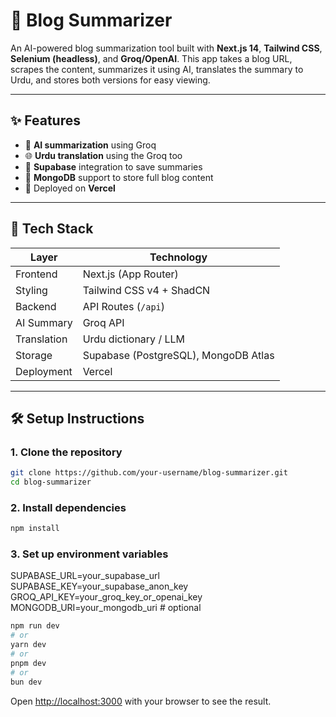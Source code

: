 # 📰 Blog Summarizer

An AI-powered blog summarization tool built with **Next.js 14**, **Tailwind CSS**, **Selenium (headless)**, and **Groq/OpenAI**. This app takes a blog URL, scrapes the content, summarizes it using AI, translates the summary to Urdu, and stores both versions for easy viewing.

---

## ✨ Features

- 🧠 **AI summarization** using Groq 
- 🌐 **Urdu translation** using the Groq too
- 💾 **Supabase** integration to save summaries
- 🧊 **MongoDB** support to store full blog content
- 🚀 Deployed on **Vercel**

---

## 🧱 Tech Stack

| Layer       | Technology              |
|-------------|--------------------------|
| Frontend    | Next.js (App Router)     |
| Styling     | Tailwind CSS v4 + ShadCN |
| Backend     | API Routes (`/api`)      |
| AI Summary  | Groq API    |
| Translation | Urdu dictionary / LLM    |
| Storage     | Supabase (PostgreSQL), MongoDB Atlas |
| Deployment  | Vercel                   |

---

## 🛠️ Setup Instructions

### 1. Clone the repository

```bash
git clone https://github.com/your-username/blog-summarizer.git
cd blog-summarizer
```

### 2. Install dependencies

```bash
npm install
```

### 3. Set up environment variables

SUPABASE_URL=your_supabase_url
SUPABASE_KEY=your_supabase_anon_key
GROQ_API_KEY=your_groq_key_or_openai_key
MONGODB_URI=your_mongodb_uri  # optional

```bash
npm run dev
# or
yarn dev
# or
pnpm dev
# or
bun dev
```

Open [http://localhost:3000](http://localhost:3000) with your browser to see the result.

